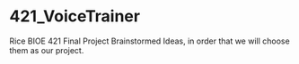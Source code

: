 # 421_VoiceTrainer
Rice BIOE 421 Final Project
Brainstormed Ideas, in order that we will choose them as our project.
